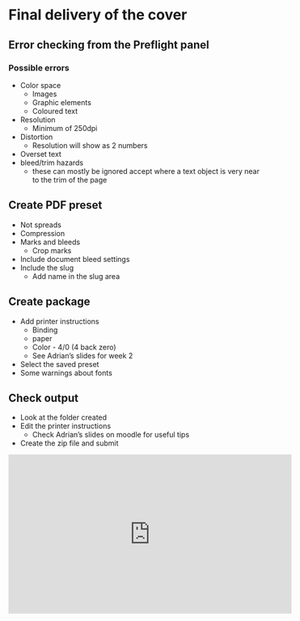 # Final delivery of the cover

## Error checking from the Preflight panel

### Possible errors

- Color space
	- Images
	- Graphic elements
	- Coloured text
- Resolution
	- Minimum of 250dpi
- Distortion
	- Resolution will show as 2 numbers
- Overset text
- bleed/trim hazards
	- these can mostly be ignored accept where a text object is very near to the trim of the page

## Create PDF preset

- Not spreads
- Compression
- Marks and bleeds
	- Crop marks
- Include document bleed settings
- Include the slug
	- Add name in the slug area

## Create package
- Add printer instructions
	- Binding
	- paper
	- Color - 4/0 (4 back zero)
	- See Adrian’s slides for week 2
- Select the saved preset
- Some warnings about fonts

## Check output

- Look at the folder created
- Edit the printer instructions
	- Check Adrian’s slides on moodle for useful tips
- Create the zip file and submit

<iframe width="560" height="315" src="https://www.youtube.com/embed/ceRGB1YtxmA" title="YouTube video player" frameborder="0" allow="accelerometer; autoplay; clipboard-write; encrypted-media; gyroscope; picture-in-picture; web-share" allowfullscreen></iframe>